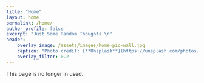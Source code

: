 ```yaml
---
title: "Home"
layout: home
permalink: /home/
author_profile: false
excerpt: "Just Some Random Thoughts \n"
header: 
    overlay_image: /assets/images/home-pic-wall.jpg
    caption: "Photo credit: [**Unsplash**](https://unsplash.com/photos/white-desk-lamp-beside-green-plant-BlIhVfXbi9s)"
    overlay_filter: 0.2
---
```

This page is no longer in used.
